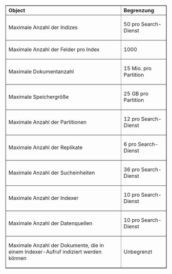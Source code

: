 <table cellspacing="0" border="1">
<tr>
  <th align="left" valign="middle">Object</th>
  <th align="left" valign="middle">Begrenzung</th>
</tr>
<tr>
  <td><p>Maximale Anzahl der Indizes</p></td>
  <td><p>50 pro Search-Dienst</p></td>
</tr>
<tr>
  <td><p>Maximale Anzahl der Felder pro Index</p></td>
  <td><p>1000</p></td>
</tr>
<tr>
  <td><p>Maximale Dokumentanzahl</p></td>
  <td><p>15 Mio. pro Partition</p></td>
</tr>
<tr>
  <td><p>Maximale Speichergröße</p></td>
  <td><p>25 GB pro Partition</p></td>
<tr>
  <td><p>Maximale Anzahl der Partitionen</p></td>
  <td><p>12 pro Search-Dienst</p></td>
</tr>
<tr>
  <td><p>Maximale Anzahl der Replikate</p></td>
  <td><p>6 pro Search-Dienst</p></td>
</tr>
<tr>
  <td><p>Maximale Anzahl der Sucheinheiten</p></td>
  <td><p>36 pro Search-Dienst</p></td>
</tr>
<tr>
  <td><p>Maximale Anzahl der Indexer</p></td>
  <td><p>10 pro Search-Dienst</p></td>
</tr>
<tr>
  <td><p>Maximale Anzahl der Datenquellen</p></td>
  <td><p>10 pro Search-Dienst</p></td>
</tr>
<tr>
  <td><p>Maximale Anzahl der Dokumente, die in einem Indexer-Aufruf indiziert werden können</p></td>
  <td><p>Unbegrenzt</p></td>
</tr>
</table>

<!---HONumber=July15_HO4-->